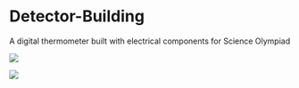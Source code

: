 # Detector-Building
A digital thermometer built with electrical components for Science Olympiad

![](images/ethermo1.png)

![](images/ethermo2.png)